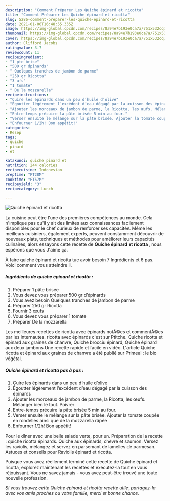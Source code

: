 ```yaml
---
description: "Comment Préparer Les Quiche épinard et ricotta"
title: "Comment Préparer Les Quiche épinard et ricotta"
slug: 5286-comment-preparer-les-quiche-epinard-et-ricotta
date: 2021-01-06T16:48:55.335Z
image: https://img-global.cpcdn.com/recipes/8a94e7b193e0ca7a/751x532cq70/quiche-epinard-et-ricotta-photo-principale-de-la-recette.jpg
thumbnail: https://img-global.cpcdn.com/recipes/8a94e7b193e0ca7a/751x532cq70/quiche-epinard-et-ricotta-photo-principale-de-la-recette.jpg
cover: https://img-global.cpcdn.com/recipes/8a94e7b193e0ca7a/751x532cq70/quiche-epinard-et-ricotta-photo-principale-de-la-recette.jpg
author: Clifford Jacobs
ratingvalue: 3.7
reviewcount: 11
recipeingredient:
- "1 pte brise"
- "500 gr dpinards"
- " Quelques tranches de jambon de parme"
- "250 gr Ricotta"
- "3 ufs"
- "1 tomate"
- " De la mozzarella"
recipeinstructions:
- "Cuire les épinards dans un peu d’huile d’olive"
- "Égoutter légèrement l’excédent d’eau dégagé par la cuisson des épinards"
- "Ajouter les morceaux de jambon de parme, la Ricotta, les œufs. Mélanger bien le tout. Poivrer"
- "Entre-temps précuire la pâte brisée 5 min au four."
- "Verser ensuite le mélange sur la pâte brisée. Ajouter la tomate coupée en rondelles ainsi que de la mozzarella râpée"
- "Enfourner 1/2h! Bon appétit!"
categories:
- Resep
tags:
- quiche
- pinard
- et

katakunci: quiche pinard et 
nutrition: 244 calories
recipecuisine: Indonesian
preptime: "PT28M"
cooktime: "PT57M"
recipeyield: "3"
recipecategory: Lunch

---
```



![Quiche épinard et ricotta](https://img-global.cpcdn.com/recipes/8a94e7b193e0ca7a/751x532cq70/quiche-epinard-et-ricotta-photo-principale-de-la-recette.jpg)

La cuisine peut être l'une des premières compétences au monde. Cela n'implique pas qu'il y ait des limites aux connaissances facilement disponibles pour le chef curieux de renforcer ses capacités. Même les meilleurs cuisiniers, également experts, peuvent constamment découvrir de nouveaux plats, techniques et méthodes pour améliorer leurs capacités culinaires, alors essayons cette recette de <strong> Quiche épinard et ricotta </strong>, nous espérons que vous J'aime ça.

<!--inarticleads1-->

À faire quiche épinard et ricotta tue avoir besoin 7 Ingrédients et 6 pas. Voici comment vous atteindre il.

##### Ingrédients de quiche épinard et ricotta :

1. Préparer 1 pâte brisée
1. Vous devez vous préparer 500 gr d’épinards
1. Vous avez besoin  Quelques tranches de jambon de parme
1. Préparer 250 gr Ricotta
1. Fournir 3 œufs
1. Vous devez vous préparer 1 tomate
1. Préparer  De la mozzarella


Les meilleures recettes de ricotta avec épinards notÃ©es et commentÃ©es par les internautes. ricotta avec épinards c&#39;est sur Ptitche. Quiche ricotta et épinard aux graines de chanvre, Quiche brocciu épinard, Quiche épinard aux deux jambons Une recette rapide et facile en vidéo. L&#39;article Quiche ricotta et épinard aux graines de chanvre a été publié sur Primeal : le bio végétal. 

<!--inarticleads2-->

##### Quiche épinard et ricotta pas à pas :

1. Cuire les épinards dans un peu d’huile d’olive
1. Égoutter légèrement l’excédent d’eau dégagé par la cuisson des épinards
1. Ajouter les morceaux de jambon de parme, la Ricotta, les œufs. Mélanger bien le tout. Poivrer
1. Entre-temps précuire la pâte brisée 5 min au four.
1. Verser ensuite le mélange sur la pâte brisée. Ajouter la tomate coupée en rondelles ainsi que de la mozzarella râpée
1. Enfourner 1/2h! Bon appétit!


Pour le dîner avec une belle salade verte, pour un. Préparation de la recette : quiche ricotta épinards. Quiche aux épinards, chèvre et saumon. Versez les raviolis, mélangez et servez en parsemant de lamelles de parmesan. Astuces et conseils pour Raviolis épinard et ricotta. 

<!--inarticleads1-->

<p>
Puisque vous avez réellement terminé cette recette de Quiche épinard et ricotta, explorez maintenant les recettes et exécutez-la tout en vous réjouissant. Vous ne savez jamais - vous avez peut-être trouvé une toute nouvelle profession.
</p>

<p>
<i>Si vous trouvez cette Quiche épinard et ricotta recette utile, partagez-la avec vos amis proches ou votre famille, merci et bonne chance.</i>
</p>
